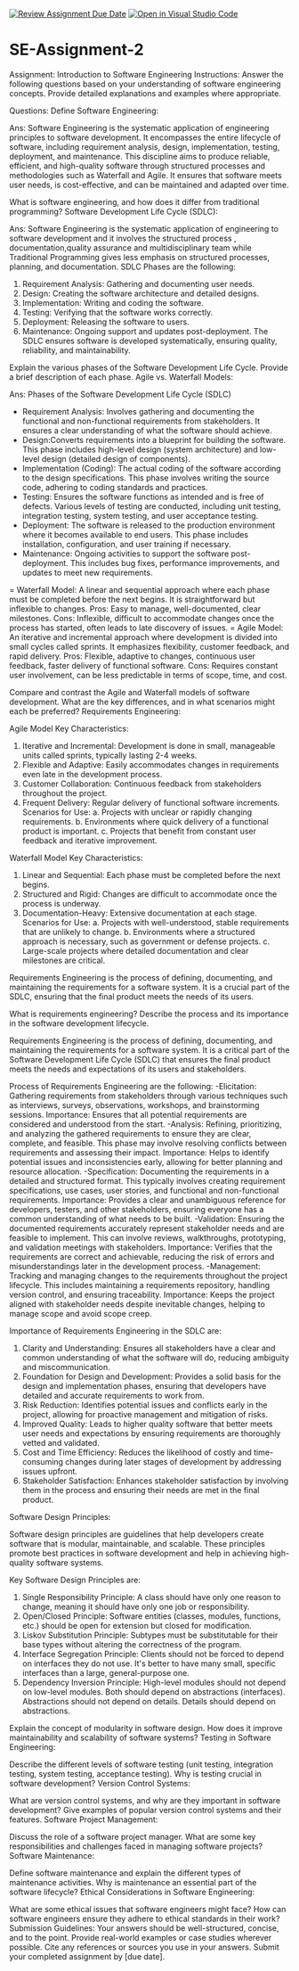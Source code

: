 [![Review Assignment Due Date](https://classroom.github.com/assets/deadline-readme-button-24ddc0f5d75046c5622901739e7c5dd533143b0c8e959d652212380cedb1ea36.svg)](https://classroom.github.com/a/-ucQIGTc)
[![Open in Visual Studio Code](https://classroom.github.com/assets/open-in-vscode-718a45dd9cf7e7f842a935f5ebbe5719a5e09af4491e668f4dbf3b35d5cca122.svg)](https://classroom.github.com/online_ide?assignment_repo_id=15180934&assignment_repo_type=AssignmentRepo)
# SE-Assignment-2
Assignment: Introduction to Software Engineering
Instructions:
Answer the following questions based on your understanding of software engineering concepts. Provide detailed explanations and examples where appropriate.

Questions:
Define Software Engineering:

Ans: Software Engineering is the systematic application of engineering principles to software development. It encompasses the entire lifecycle of software, including requirement analysis, design, implementation, testing, deployment, and maintenance. This discipline aims to produce reliable, efficient, and high-quality software through structured processes and methodologies such as Waterfall and Agile. It ensures that software meets user needs, is cost-effective, and can be maintained and adapted over time.

What is software engineering, and how does it differ from traditional programming?
Software Development Life Cycle (SDLC):

Ans: Software Engineering is the systematic application of engineering to software development and it involves the structured process , documentation,quality assurance and multidisciplinary team while Traditional Programming gives less emphasis on structured processes, planning, and documentation.
SDLC Phases are the following:
1. Requirement Analysis: Gathering and documenting user needs.
2. Design: Creating the software architecture and detailed designs.
3. Implementation: Writing and coding the software.
4. Testing: Verifying that the software works correctly.
5. Deployment: Releasing the software to users.
6. Maintenance: Ongoing support and updates post-deployment.
The SDLC ensures software is developed systematically, ensuring quality, reliability, and maintainability.

Explain the various phases of the Software Development Life Cycle. Provide a brief description of each phase.
Agile vs. Waterfall Models:

Ans: Phases of the Software Development Life Cycle (SDLC)
+ Requirement Analysis: Involves gathering and documenting the functional and non-functional requirements from stakeholders. It ensures a clear understanding of what the software should achieve.
+ Design:Converts requirements into a blueprint for building the software. This phase includes high-level design (system architecture) and low-level design (detailed design of components).
+ Implementation (Coding): The actual coding of the software according to the design specifications. This phase involves writing the source code, adhering to coding standards and practices.
+ Testing: Ensures the software functions as intended and is free of defects. Various levels of testing are conducted, including unit testing, integration testing, system testing, and user acceptance testing.
+ Deployment: The software is released to the production environment where it becomes available to end users. This phase includes installation, configuration, and user training if necessary.
+ Maintenance: Ongoing activities to support the software post-deployment. This includes bug fixes, performance improvements, and updates to meet new requirements.

= Waterfall Model: A linear and sequential approach where each phase must be completed before the next begins. It is straightforward but inflexible to changes.
Pros: Easy to manage, well-documented, clear milestones.
Cons: Inflexible, difficult to accommodate changes once the process has started, often leads to late discovery of issues.
= Agile Model: An iterative and incremental approach where development is divided into small cycles called sprints. It emphasizes flexibility, customer feedback, and rapid delivery.
Pros: Flexible, adaptive to changes, continuous user feedback, faster delivery of functional software.
Cons: Requires constant user involvement, can be less predictable in terms of scope, time, and cost.

Compare and contrast the Agile and Waterfall models of software development. What are the key differences, and in what scenarios might each be preferred?
Requirements Engineering:

Agile Model
Key Characteristics:
1. Iterative and Incremental: Development is done in small, manageable units called sprints, typically lasting 2-4 weeks.
2. Flexible and Adaptive: Easily accommodates changes in requirements even late in the development process.
3. Customer Collaboration: Continuous feedback from stakeholders throughout the project.
4. Frequent Delivery: Regular delivery of functional software increments.
Scenarios for Use:
a. Projects with unclear or rapidly changing requirements.
b. Environments where quick delivery of a functional product is important.
c. Projects that benefit from constant user feedback and iterative improvement.

Waterfall Model
Key Characteristics:
1. Linear and Sequential: Each phase must be completed before the next begins.
2. Structured and Rigid: Changes are difficult to accommodate once the process is underway.
3. Documentation-Heavy: Extensive documentation at each stage.
Scenarios for Use:
a. Projects with well-understood, stable requirements that are unlikely to change.
b. Environments where a structured approach is necessary, such as government or defense projects.
c. Large-scale projects where detailed documentation and clear milestones are critical.

Requirements Engineering is the process of defining, documenting, and maintaining the requirements for a software system. It is a crucial part of the SDLC, ensuring that the final product meets the needs of its users.

What is requirements engineering? Describe the process and its importance in the software development lifecycle.

Requirements Engineering is the process of defining, documenting, and maintaining the requirements for a software system. It is a critical part of the Software Development Life Cycle (SDLC) that ensures the final product meets the needs and expectations of its users and stakeholders.

Process of Requirements Engineering are the following:
-Elicitation: Gathering requirements from stakeholders through various techniques such as interviews, surveys, observations, workshops, and brainstorming sessions.
Importance: Ensures that all potential requirements are considered and understood from the start.
-Analysis: Refining, prioritizing, and analyzing the gathered requirements to ensure they are clear, complete, and feasible. This phase may involve resolving conflicts between requirements and assessing their impact.
Importance: Helps to identify potential issues and inconsistencies early, allowing for better planning and resource allocation.
-Specification: Documenting the requirements in a detailed and structured format. This typically involves creating requirement specifications, use cases, user stories, and functional and non-functional requirements.
Importance: Provides a clear and unambiguous reference for developers, testers, and other stakeholders, ensuring everyone has a common understanding of what needs to be built.
-Validation: Ensuring the documented requirements accurately represent stakeholder needs and are feasible to implement. This can involve reviews, walkthroughs, prototyping, and validation meetings with stakeholders.
Importance: Verifies that the requirements are correct and achievable, reducing the risk of errors and misunderstandings later in the development process.
-Management: Tracking and managing changes to the requirements throughout the project lifecycle. This includes maintaining a requirements repository, handling version control, and ensuring traceability.
Importance: Keeps the project aligned with stakeholder needs despite inevitable changes, helping to manage scope and avoid scope creep.

Importance of Requirements Engineering in the SDLC are: 
1. Clarity and Understanding: Ensures all stakeholders have a clear and common understanding of what the software will do, reducing ambiguity and miscommunication.
2. Foundation for Design and Development: Provides a solid basis for the design and implementation phases, ensuring that developers have detailed and accurate requirements to work from.
3. Risk Reduction: Identifies potential issues and conflicts early in the project, allowing for proactive management and mitigation of risks.
4. Improved Quality: Leads to higher quality software that better meets user needs and expectations by ensuring requirements are thoroughly vetted and validated.
5. Cost and Time Efficiency: Reduces the likelihood of costly and time-consuming changes during later stages of development by addressing issues upfront.
6. Stakeholder Satisfaction: Enhances stakeholder satisfaction by involving them in the process and ensuring their needs are met in the final product.


Software Design Principles:

Software design principles are guidelines that help developers create software that is modular, maintainable, and scalable. These principles promote best practices in software development and help in achieving high-quality software systems.

Key Software Design Principles are:
1. Single Responsibility Principle: A class should have only one reason to change, meaning it should have only one job or responsibility.
2. Open/Closed Principle: Software entities (classes, modules, functions, etc.) should be open for extension but closed for modification.
3. Liskov Substitution Principle: Subtypes must be substitutable for their base types without altering the correctness of the program.
4. Interface Segregation Principle: Clients should not be forced to depend on interfaces they do not use. It's better to have many small, specific interfaces than a large, general-purpose one.
5. Dependency Inversion Principle: High-level modules should not depend on low-level modules. Both should depend on abstractions (interfaces). Abstractions should not depend on details. Details should depend on abstractions.

Explain the concept of modularity in software design. How does it improve maintainability and scalability of software systems?
Testing in Software Engineering:

Describe the different levels of software testing (unit testing, integration testing, system testing, acceptance testing). Why is testing crucial in software development?
Version Control Systems:

What are version control systems, and why are they important in software development? Give examples of popular version control systems and their features.
Software Project Management:

Discuss the role of a software project manager. What are some key responsibilities and challenges faced in managing software projects?
Software Maintenance:

Define software maintenance and explain the different types of maintenance activities. Why is maintenance an essential part of the software lifecycle?
Ethical Considerations in Software Engineering:

What are some ethical issues that software engineers might face? How can software engineers ensure they adhere to ethical standards in their work?
Submission Guidelines:
Your answers should be well-structured, concise, and to the point.
Provide real-world examples or case studies wherever possible.
Cite any references or sources you use in your answers.
Submit your completed assignment by [due date].
